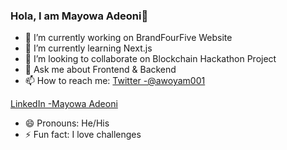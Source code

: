 ### Hola, I am Mayowa Adeoni👋
- 🔭 I’m currently working on BrandFourFive Website
- 🌱 I’m currently learning Next.js 
- 👯 I’m looking to collaborate on Blockchain Hackathon Project
- 💬 Ask me about Frontend & Backend 
- 📫 How to reach me: [Twitter -@awoyam001](https://twitter.com/awoyam001) 

[LinkedIn -Mayowa Adeoni](https://www.linkedin.com/in/mayowa-adeoni-9a28a5108)


- 😄 Pronouns: He/His
- ⚡ Fun fact: I love challenges
<!--
**POPE001/pope001** is a ✨ _special_ ✨ repository because its `README.md` (this file) appears on your GitHub profile.

Here are some ideas to get you started:- 🤔 I’m looking for help with ...


-->
